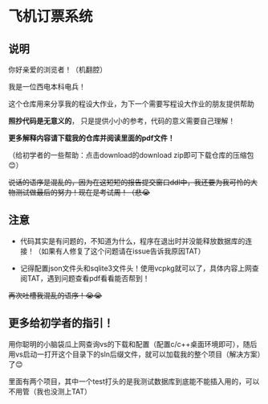 # 飞机订票系统

## 说明

你好亲爱的浏览者！（机翻腔）

我是一位西电本科电兵！

这个仓库用来分享我的程设大作业，为下一个需要写程设大作业的朋友提供帮助

**照抄代码是无意义的**， 只是提供小小的参考，代码的意义需要自己理解！

**更多解释内容请下载我的仓库并阅读里面的pdf文件！**

（给初学者的一些帮助：点击download的download zip即可下载仓库的压缩包😊）

~~说话的语序是混乱的，因为在这短短的报告提交窗口ddl中，我还要为我可怜的大物测试做最后的努力！现在是考试周！（悲😭~~

## 注意

- 代码其实是有问题的，不知道为什么，程序在退出时并没能释放数据库的连接！（如果有人修复了这个问题请在issue告诉我原因TAT）

- 记得配置json文件头和sqlite3文件头！使用vcpkg就可以了，具体内容上网查阅TAT，遇到问题查看pdf看看能否帮到！

~~再次吐槽我混乱的语序！😭😭~~

## 更多给初学者的指引！

用你聪明的小脑袋瓜上网查询vs的下载和配置（配置c/c++桌面环境即可），随后用vs启动一打开这个目录下的sln后缀文件，就可以加载我的整个项目（解决方案）了😊

里面有两个项目，其中一个test打头的是我测试数据库到底能不能插入用的，可以不用管（我也没测上TAT）
